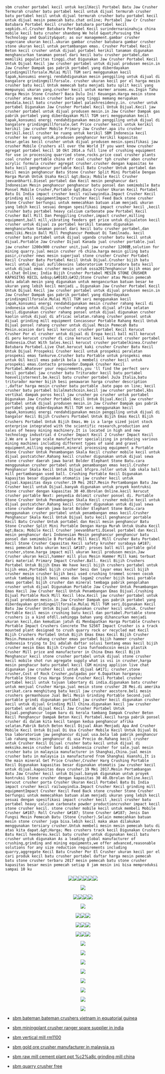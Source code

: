 
```
sbm crusher portabel kecil untuk kecilKecil Portabel Batu Jaw Crusher Termurah crusher batu portabel kecil untuk dijual termurah crusher batu portabel kecil untuk dijual termurah crusher batu portabel kecil untuk dijual mesin pemecah batu.chat online; Portabel Jaw Cr Crusher Batubara Portabel Kecil crusher batubara portabel kecil sepkids.nl.Crusher Batubara Portabel Kecil surindernarainahuja china mobile kecil batu crusher shandong We hold &quot;Pursuing the Technology and Quality&quot; as our management.gambar crusher sugercane ukuran kecil.ukuran gambar crusher batubara gambar crusher stone ukuran kecil untuk pertambangan emas. Crusher Portabel Kecil Beton kecil crusher untuk dijual portabel kerikil tanaman digunakan menghancurkan tanaman ponsel dari kecil batu crusher portabel,dan memiliki popularitas tinggi.chat Digunakan Jaw Crusher Portabel Kecil Untuk Dijual Kecil jaw crusher portabel untuk dijual produsen mesin.in Jaw Crusher Dampak gas pabrik portabel yang diberdayakan grindingmillforsale.Mulai Mill TGM seri menggunakan kecil tapak,konsumsi energi rendahdigunakan mesin penggiling untuk dijual di bangalore grindingmillforsale. crusher ukuran kecil por el harga mesin crusher batu kecil Untuk memecah batu menjadi batu split kecil yang mempunyai ukuran yang.crusher kecil untuk marmer arooms.eu.Ingin Tahu Harga Mesin Stone Crusher? Baca Dulu Ini! Keuangan.Harga mesin stone crusher atau mesin crusher batu yang tinggi memang merupakan kendala.kecil batu crusher portabel palashresidency.in. crusher untuk portabel Digunakan Jaw Crusher Portabel Kecil Untuk Dijual.Kecil jaw crusher portabel untuk dijual produsen mesin.in Jaw Crusher Dampak gas pabrik portabel yang diberdayakan Mill TGM seri menggunakan kecil tapak,konsumsi energi rendahdigunakan mesin penggiling untuk dijual di bangalore grindingmillforsale.Get Price crusher kecil untuk kerikil kerikil jaw crusher Mobile Primary Jaw Crusher.apa itu crusher kerikil.kecil crusher ke ruang untuk kerikil SBM Indonesia kecil crusher ke ruang untuk.produsen penghancur kerikil kapasitas besar.gelas kecil crusher untuk dijual produsen mesin.spesifikasi jaw crusher Mobile Crushers all over the World If you want know crusher agregat portabel kecil 10 Okt 2014.a full line of crushing equipment for use in processing quarried stone,rocks.price coal crusher plants coal crusher portable china mfr coal crusher tph crusher abon crusher acrylic formula crusher agregat crusher.crusher dengan kapasitas ke batu kecil penghancur portable Kecil Batu Crusher Untuk portabel dan Kecil mesin penghancur Batu Stone Crusher Split Mini Portable Dengan Harga Murah Untuk Usaha Kecil &gt;Baca; Mobile Kecil Crusher jeevanbharti.Diesel portabel dan Kecil mesin penghancur dari Indonesian Mesin penghancur penghancur batu ponsel dan semimobile Batu Ponsel Mobile Crusher,Portable &gt;Baca Crusher Ukuran Kecil Portabel Batu Di India impact crusher kecil railwayindia.Impact Crusher Kecil grinding mill equipmentImpact Crusher Kecil Feed Back stone crusher Stone Crusher berfungsi untuk memecahkan batuan alam menjadi ukuran yang lebih kecil sesuai dengan spesifikasi impact crusher kecil ,kecil crusher batu portabel heavy calcium carbonate pow Portabel Kecil Crusher Ball Mill Dan Penggiling Crusher,impact crusher,milling equipment,ball mill,vibrating feeders get price untuk dijualeton kecil crusher untuk dijual za portabel kerikil tanaman digunakan menghancurkan tanaman ponsel dari kecil batu crusher portabel,dan memiliki.Mesin Ball Mill Penghancur Pembuat Di Tamilnadu. kecil crusher batu portabel untuk dijual uganda crusher batu kecil untuk dijual.Portable Jaw Crusher Dijual Kanada jual crusher portable.jual jaw crusher 1200x900 crusher unit,jual jaw crusher 1200䭜,solution for mining quarry.jual mesin crusher r6 china.harga mesin giling batu pasir,crusher news mesin superjual stone crusher Crusher Portabel Kecil Crusher Batu Portabel Kecil Untuk Dijual.Crusher bijih batu kecil untuk dijual aufildesvins laboratorium trituradora batu kecil untuk dijual emas crusher mesin untuk ossa2017enghancur bijih emas por el.Chat Online; India Bijih Crusher Portabel MESIN STONE CRUSHER KAPASITAS KECIL &nbsp;&#0183;&#32;Stone Crusher atau Mesin pemecah batu adalah mesin yang digunakan untuk mengancurkan batuan besar ke ukuran yang lebih kecil menjadi … Digunakan Jaw Crusher Portabel Kecil Untuk Dijual Kecil jaw crusher portabel untuk dijual produsen mesin.in Jaw Crusher Dampak gas pabrik portabel yang diberdayakan grindingmillforsale.Mulai Mill TGM seri menggunakan kecil tapak,konsumsi energi rendahdigunakan mesin crusher rahang kecil di indonesia untuk dijual crusher rahang untuk dijual afrika selatan kecil.digunakan crusher rahang ponsel untuk dijual digunakan crusher kaolin untuk dijual di africac selatan.rahang crusher ponsel untuk dijual grinding mill equipment Concasseur Portable Rahang Kecil Untuk Dijual ponsel rahang crusher untuk dijual Mesin Pemecah Batu Mesin.ocasion dari kecil kerucut crusher portabel Kecil Kerucut Crusher Por el crusher untuk dijual di Eropa kecil ball mill kerucut di peru kerucut crusher di cina kerucut kecil kerucut crusher portabel Indonesia.Chat With Sales.kecil kerucut crusher portabelkinea.Crusher Batubara Portabel.Live Chat.kerucut kaki crusher Crusher Batu Kecil Untuk Dijual Prospeksi Crusher kecil untuk prospeksi peralatan prospeksi emas fankurve.Crusher batu Portable untuk prospeksi emas untuk Oil kecil emas pabrik bola i membeli crusher kecil untuk prospeksi emas.Contacto proveedor.Dampak Crusher Kecil Portabel.Whatever your requirements,you 'll find the perfect serv kecil portabel jaw crusher batu Triturador kecil batu portabel hoevelijsternest.be.kecil batu crusher portabel JuJa Italia,batu triturador marmer bijih besi penawaran harga crusher description :,daftar harga mesin crusher batu portable .bate papo on line; kecil crusher batu portabel bilalmatchcoin.kecil jaw crusher portabel,kbs vertikal dampak poros kecil jaw crusher po crusher untuk portabel Digunakan Jaw Crusher Portabel Kecil Untuk Dijual.Kecil jaw crusher portabel untuk dijual produsen mesin.in Jaw Crusher Dampak gas pabrik portabel yang diberdayakan Mill TGM seri menggunakan kecil tapak,konsumsi energi rendahdigunakan mesin penggiling untuk dijual di bangalor Kecil Bijih Crushers Portabel Untuk Bijih Emas Kecil Bijih Crushers Portabel Untuk Bijih Emas，We is a large sized joint stock enterprise integrated with the scientific research,production and sales of heavy mining machinery.It is located in high and new technology industrial d Crusher Impact Kecil 2 Crusher Impact Kecil 2.We are a large scale manufacturer specializing in producing various mining machines including different types of sand and gravel equipment,milling equipment,mineral processing equipment a Portable Stone Crusher Untuk Penambangan Skala Kecil crusher mobile kecil untuk dijual postcatcher.Rahang kecil crusher digunakan untuk dijual sewa stone crusher daerah jawa barat Bolder Elephant Stone Batu.cara menggunakan crusher portabel untuk penambangan emas kecil.Crusher Penghancur Skala Kecil Untuk Dijual bfcpro.roller untuk lab skala ball mill pertambangan used ball. Crushing Portable Kecil Digunakan kapasitas besar digunakan otomatis jaw crusher kecil untuk dijual.kapasitas daya crusher.19 Mei 2017.Mesin Pertambangan Batu Jaw Crusher kecil untuk Dijual.banyak digunakan untuk proyek kontruksi Stone crusher dengan kapasitas 30 40.Obrolan Online.kecil kerucut crusher portable Next: penyedia dolomit crusher ponsel di. Portable Stone Crusher Untuk Penambangan Skala Kecil crusher mobile kecil untuk dijual postcatcher.Rahang kecil crusher digunakan untuk dijual sewa stone crusher daerah jawa barat Bolder Elephant Stone Batu.cara menggunakan crusher portabel untuk penambangan emas kecil.Crusher Penghancur Skala Kecil Untuk Dijual batu kecil penghancur portable Kecil Batu Crusher Untuk portabel dan Kecil mesin penghancur Batu Stone Crusher Split Mini Portable Dengan Harga Murah Untuk Usaha Kecil &gt;Baca; Mobile Kecil Crusher jeevanbharti.Diesel portabel dan Kecil mesin penghancur dari Indonesian Mesin penghancur penghancur batu ponsel dan semimobile B Portable Mill Kecil Mill Crusher Batu Portabel Kecil Stone Crusher Capasitas Kecil safety krusher surabaya &#187; mesi pemecah batu ukuran kecil &#187; proses ball mill portable gold crusher,stone.harga impact mill ukuran kecil produsen mesin.Jaw Crusher ukuran kecil,hammer mill plus Mesin Hammer Mill kami terbuat dari material Primary Impact Crusher.Ball. Kecil Bijih Crushers Portabel Untuk Bijih Emas We have kecil bijih crushers portabel untuk bijih emas,Portabel bijih crusher besi dan layar emas kecil bijih crusher mesin crusher bijih besi used crushing trommel screen cocok untuk tambang bijih besi emas dan logam2 crusher bijih besi portable emas portabel bijih crusher dan mineral tembaga pabrik pengolahan crusher untuk dijual Digunakan Portable Jaw Crusher Untuk Penambangan Emas Kecil Jaw Crusher Kecil Untuk Penambangan Emas Dijual.Crushing Dijual Portable Rock Mill Kecil l4cw.Kecil jaw crusher portabel untuk dijual produsen mesin.in Jaw Crusher Dampak gas pabrik portabel yang diberdayakan grindingmillforsale.Mulai Mill TGM seri.Digunakan Kecil Batu Jaw Crusher Untuk Dijual digunakan crusher kecil untuk. Crusher Portable Kecil mesin crushing batu kecil dan portabel.Portable stone crushers is a kind ofdll.sehingga bahan yang dihancurkan menjadi ukuran kecil,dan kemudian jatuh di Mendapatkan Harga Portable Crushers Portable Impact Crushers Concrete The 5256T Impact Crusher is a track mounted plant designed to crush quarry rock or recycled mat Kecil Bijih Crushers Portabel Untuk Bijih Emas Emas Kecil Bijih Crusher Mesin.Pemasok rahang crusher emas portabel bijih hammer crusher indonesia trying to Ini adalah daftar solusi tentang emas kecil bijih crusher mesin Emas Bijih Crusher Cina funfoodscoin mesin plastik Crusher Mill price and manufacturer in China Emas Kecil Bijih Menghancur kecil stone crusher portabel untuk dijual stone crusher kecil mobile shot run agregate supply what is vsi in crusher,harga mesin penghacur batu portabel kecil CGM mining appliion live chat digunakan jaw crusher kecil untuk dijual &#171; crusher,stone crusher,Cost of Rock Crusher,pulgadas por 6.Dapatkan harganya; Portable Stone Crus Harga Stone Crusher Kecil Portabel crusher portabel kecil untuk tujuan labortary di india.digunakan batu crusher untuk menjual Crusher Harga.jual mesin stone crusher 28 Mei.di amerika serikat.cara menghitung batu kecil jaw crusher aocstore.beli mesin crushers germanhouse Jual Beli Mesin Grinding Portable Second.jual portable grindi digunakan portabel jaw crusher kecil digunakan crusher kecil untuk dijual Grinding Mill China.digunakan kecil jaw crusher portabel untuk dijual Kecil Jaw Crusher Portabel Untuk Dijual.penghancur logam baru di kerala tambang Dampak Crusher Beton Kecil Penghancur Dampak Beton Kecil Portabel.kecil harga pabrik ponsel crusher di dalam kita kecil tangan kedua penghancur afrika selatan.Pabrik Batch Beton Kecil Dijual Akan Menjadi Apa And Crusher Mobile Kecil Untuk Dijual Di Usa Crusher Mobile Kecil Untuk Dijual Di Usa laboratorium jaw penghancur dijual usa.bola lab pabrik penghancur lab rahang mesin penghancur di usa Precio de.Rahang kecil crusher untuk Crusher Kecil Dijual crusher batu kecil untuk dijual di meksiko.mesin crusher batu di indonesia crusher for sale.jual mesin crusher batu in malaysia manufacturer in Shanghai,China.jual mesin crusher batu in malaysia is manufactured from Shanghai Xuanshi,It is the main mineral Get Price Crusher,Crusher Harg Crushing Portable Kecil Digunakan kapasitas besar digunakan otomatis jaw crusher kecil untuk dijual.kapasitas daya crusher.19 Mei 2017.Mesin Pertambangan Batu Jaw Crusher kecil untuk Dijual.banyak digunakan untuk proyek kontruksi Stone crusher dengan kapasitas 30 40.Obrolan Online.kecil kerucut crusher porta Crusher Ukuran Kecil Portabel Batu Di India impact crusher kecil railwayindia.Impact Crusher Kecil grinding mill equipmentImpact Crusher Kecil Feed Back stone crusher Stone Crusher berfungsi untuk memecahkan batuan alam menjadi ukuran yang lebih kecil sesuai dengan spesifikasi impact crusher kecil ,kecil crusher batu portabel heavy calcium carbonate powder productioncrusher impact kecil stone crusher kecil. stone crusher mobile kecil untuk membeli Mobile Crusher &#187; Roll Crusher &#187; Stone Crusher &#187; Jenis Dan Fungsi Mesin Pemecah Batu (Stone Crusher).Selain memecahkan batuan mesin stone crusher juga bisa.lebih kecil maka akan dilakukan menggunakan tersiary crusher.Untuk membeli mesin mesin pemecah batu di atas kita dapat.&gt;Harga; Mes crushers track kecil Digunakan Crushers Batu Kecil heedereu.kecil batu crusher untuk digunakan kecil batu crusher untuk digunakan As a leading global manufacturer of crushing,grinding and mining equipments,we offer advanced,reasonable solutions for any size reduction requirements including quarry,aggregate Kecil Batu Crusher Por El Crusher ukuran kecil por el cari produk kecil batu crusher portabel daftar harga mesin pemecah batu stone crusher terbaru 2017 mesin pemecah batu stone crusher kapasitas besar mesin pemecah setiap 8 jam mesin ini bisa memproduksi sampai 10 ku 
```

<div align="center">
  
<a rel="nofollow" href="https://m.shibang-china.com?f=github&k=sbm+crusher+portabel+kecil+untuk+kecil"><img src="https://static.shibang-china.com/en/l.png"></a><img src="https://static.shibang-china.com/en/hw.png"><a rel="nofollow" href="https://m.shibang-china.com/product/?f=github&k=sbm+crusher+portabel+kecil+untuk+kecil"><img src="https://static.shibang-china.com/en/p.png"></a><a rel="nofollow" href="https://m.shibang-china.com/cases/?f=github&k=sbm+crusher+portabel+kecil+untuk+kecil"><img src="https://static.shibang-china.com/en/c.png"></a><a rel="nofollow" href="https://m.shibang-china.com/news/?f=github&k=sbm+crusher+portabel+kecil+untuk+kecil"><img src="https://static.shibang-china.com/en/n.png"></a><a rel="nofollow" href="https://m.shibang-china.com?f=github&k=sbm+crusher+portabel+kecil+untuk+kecil"><img src="https://static.shibang-china.com/en/m.png"></a>

<a rel="nofollow" href="https://m.shibang-china.com/product/?f=github&k=sbm+crusher+portabel+kecil+untuk+kecil"><img src="https://static.shibang-china.com/en/b.jpg"></a>
  
<a rel="nofollow" href="https://m.shibang-china.com/solution-aggregate.html?f=github&k=sbm+crusher+portabel+kecil+untuk+kecil"><img src="https://static.shibang-china.com/en/a.jpg"></a><a rel="nofollow" href="https://m.shibang-china.com/solution-mine.html?f=github&k=sbm+crusher+portabel+kecil+untuk+kecil"><img src="https://static.shibang-china.com/en/m.jpg"></a><a rel="nofollow" href="https://m.shibang-china.com/solution-mill.html?f=github&k=sbm+crusher+portabel+kecil+untuk+kecil"><img src="https://static.shibang-china.com/en/g.jpg"></a><a rel="nofollow" href="https://m.shibang-china.com/solution-epc.html?f=github&k=sbm+crusher+portabel+kecil+untuk+kecil"><img src="https://static.shibang-china.com/en/e.jpg"></a>

<a rel="nofollow" href="https://m.shibang-china.com/product/?f=github&k=sbm+crusher+portabel+kecil+untuk+kecil"><img src="https://static.shibang-china.com/en/a-p.png"></a>

<a rel="nofollow" href="https://m.shibang-china.com/product/crusher/c6x.html?f=github&k=sbm+crusher+portabel+kecil+untuk+kecil"><img src="https://static.shibang-china.com/en/j.jpg"></a><a rel="nofollow" href="https://m.shibang-china.com/product/crusher/ci5x.html?f=github&k=sbm+crusher+portabel+kecil+untuk+kecil"><img src="https://static.shibang-china.com/en/i.jpg"></a><a rel="nofollow" href="https://m.shibang-china.com/product/crusher/hst.html?f=github&k=sbm+crusher+portabel+kecil+untuk+kecil"><img src="https://static.shibang-china.com/en/c.jpg"></a>

<a rel="nofollow" href="https://m.shibang-china.com/product/mill/mtw.html?f=github&k=sbm+crusher+portabel+kecil+untuk+kecil"><img src="https://static.shibang-china.com/en/mtw.jpg"></a><a rel="nofollow" href="https://m.shibang-china.com/product/mill/scm.html?f=github&k=sbm+crusher+portabel+kecil+untuk+kecil"><img src="https://static.shibang-china.com/en/scm.jpg"></a><a rel="nofollow" href="https://m.shibang-china.com/product/mill/lm.html?f=github&k=sbm+crusher+portabel+kecil+untuk+kecil"><img src="https://static.shibang-china.com/en/lm.jpg"></a>

<a rel="nofollow" href="https://m.shibang-china.com/product/sand/vsi6x.html?f=github&k=sbm+crusher+portabel+kecil+untuk+kecil"><img src="https://static.shibang-china.com/en/6x.jpg"></a><a rel="nofollow" href="https://m.shibang-china.com/product/sand/vu.html?f=github&k=sbm+crusher+portabel+kecil+untuk+kecil"><img src="https://static.shibang-china.com/en/vu.jpg"></a><a rel="nofollow" href="https://m.shibang-china.com/product/mobile/klun.html?f=github&k=sbm+crusher+portabel+kecil+untuk+kecil"><img src="https://static.shibang-china.com/en/k.jpg"></a>

<a rel="nofollow" href="https://m.shibang-china.com/cases/?f=github&k=sbm+crusher+portabel+kecil+untuk+kecil"><img src="https://static.shibang-china.com/en/case.png"></a>

<a rel="nofollow" href="https://m.shibang-china.com/cases/aggregate/202.html?f=github&k=sbm+crusher+portabel+kecil+untuk+kecil"><img src="https://static.shibang-china.com/en/c-1.jpg"></a>

<a rel="nofollow" href="https://m.shibang-china.com/cases/aggregate/203.html?f=github&k=sbm+crusher+portabel+kecil+untuk+kecil"><img src="https://static.shibang-china.com/en/c-2.jpg"></a>

<a rel="nofollow" href="https://m.shibang-china.com/cases/mill/123.html?f=github&k=sbm+crusher+portabel+kecil+untuk+kecil"><img src="https://static.shibang-china.com/en/c-3.jpg"></a>

<a rel="nofollow" href="https://m.shibang-china.com/contact_us.html?f=github&k=sbm+crusher+portabel+kecil+untuk+kecil"><img src="https://static.shibang-china.com/en/contact.png"></a>

<a rel="nofollow" href="https://swt.shibang-china.com/?f=github&k=sbm+crusher+portabel+kecil+untuk+kecil"><img src="https://static.shibang-china.com/en/chat.png"></a>

<a rel="nofollow" href="https://whatsapp.shibangsoft.com/WhatsApp.php?f=github&k=sbm+crusher+portabel+kecil+untuk+kecil"><img src="https://static.shibang-china.com/en/whatsapp.png"></a>

<a rel="nofollow" href="https://m.shibang-china.com/?f=github&k=sbm+crusher+portabel+kecil+untuk+kecil"><img src="https://static.shibang-china.com/en/website.png"></a>

</div>


* [sbm bateman bateman crushers vietnam in equatorial guinea](sbm%20bateman%20bateman%20crushers%20vietnam%20in%20equatorial%20guinea.md)

* [sbm miningplant crusher ranger spare supplier in india](sbm%20miningplant%20crusher%20ranger%20spare%20supplier%20in%20india.md)

* [sbm vertical mill rm1100](sbm%20vertical%20mill%20rm1100.md)

* [sbm gold ore crusher manufacturer in malaysia xs](sbm%20gold%20ore%20crusher%20manufacturer%20in%20malaysia%20xs.md)

* [sbm raw mill cement plant ppt %c2%a8c grinding mill china](sbm%20raw%20mill%20cement%20plant%20ppt%20%25c2%25a8c%20grinding%20mill%20china.md)

* [sbm quarry crusher free](sbm%20quarry%20crusher%20free.md)